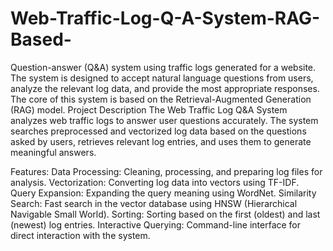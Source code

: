 # Web-Traffic-Log-Q-A-System-RAG-Based-
Question-answer (Q&amp;A) system using traffic logs generated for a website. The system is designed to accept natural language questions from users, analyze the relevant log data, and provide the most appropriate responses. The core of this system is based on the Retrieval-Augmented Generation (RAG) model.
Project Description
The Web Traffic Log Q&A System analyzes web traffic logs to answer user questions accurately. The system searches preprocessed and vectorized log data based on the questions asked by users, retrieves relevant log entries, and uses them to generate meaningful answers.

Features:
Data Processing: Cleaning, processing, and preparing log files for analysis.
Vectorization: Converting log data into vectors using TF-IDF.
Query Expansion: Expanding the query meaning using WordNet.
Similarity Search: Fast search in the vector database using HNSW (Hierarchical Navigable Small World).
Sorting: Sorting based on the first (oldest) and last (newest) log entries.
Interactive Querying: Command-line interface for direct interaction with the system.
